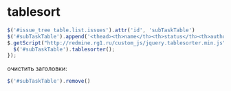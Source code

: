 tablesort
=========
```javascript
$('#issue_tree table.list.issues').attr('id', 'subTaskTable')
$('#subTaskTable').append('<thead><th>name</th><th>status</th><th>author</th><th>progress</th></thead>')
$.getScript("http://redmine.rg1.ru/custom_js/jquery.tablesorter.min.js", function(){
  $('#subTaskTable').tablesorter();
});
```
очистить заголовки:

```javascript
$('#subTaskTable').remove()
```
